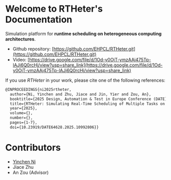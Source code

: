 # Welcome to RTHeter's Documentation

Simulation platform for **runtime scheduling on heterogeneous computing architectures**.

- Github repository: [https://github.com/EHPCL/RTHeter.git](https://github.com/EHPCL/RTHeter.git)
- Video: [https://drive.google.com/file/d/1Od-y0OjT-ymzAAj475Tp-lAJj6Q0rcHj/view?usp=share_link](https://drive.google.com/file/d/1Od-y0OjT-ymzAAj475Tp-lAJj6Q0rcHj/view?usp=share_link)

If you use *RTHeter* in your work, please cite one of the following references:

```tex
@INPROCEEDINGS{ni2025rtheter,
  author={Ni, Yinchen and Zhu, Jiace and Jin, Yier and Zou, An},
  booktitle={2025 Design, Automation & Test in Europe Conference (DATE)}, 
  title={RTHeter: Simulating Real-Time Scheduling of Multiple Tasks on Heterogeneous Architectures}, 
  year={2025},
  volume={},
  number={},
  pages={1-7},
  doi={10.23919/DATE64628.2025.10992806}}
```

# Contributors

- <a href="https://hamham223.com" target="_blank">Yinchen Ni</a>
- Jiace Zhu
- An Zou (Advisor)

